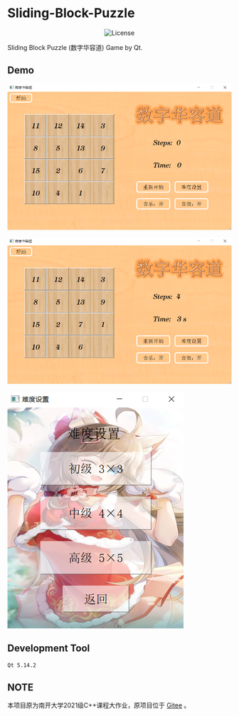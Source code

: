 # Sliding-Block-Puzzle

<p align="center">
    <img src="https://img.shields.io/badge/License-GPL--3.0-yellow" alt="License">
</p>

Sliding Block Puzzle (数字华容道) Game by Qt.

## Demo

![image-20240424015918528](README.assets/image-20240424015918528.png)

![image-20240424020100294](README.assets/image-20240424020100294.png)

![image-20240424020151418](README.assets/image-20240424020151418.png)

## Development Tool

```
Qt 5.14.2
```

## NOTE

本项目原为南开大学2021级C++课程大作业，原项目位于 [Gitee](https://gitee.com/InfinityUniverse0/SlidingBlockPuzzle) 。
